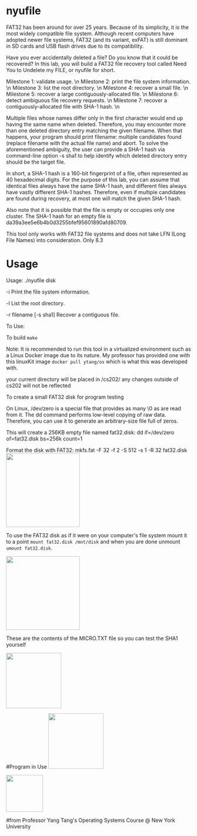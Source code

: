 # nyufile


FAT32 has been around for over 25 years. Because of its simplicity, it is the most widely compatible file system. Although recent computers have adopted newer file systems, FAT32 (and its variant, exFAT) is still dominant in SD cards and USB flash drives due to its compatibility.

Have you ever accidentally deleted a file? Do you know that it could be recovered? In this lab, you will build a FAT32 file recovery tool called Need You to Undelete my FILE, or nyufile for short.

Milestone 1: validate usage. \n
Milestone 2: print the file system information. \n
Milestone 3: list the root directory. \n
Milestone 4: recover a small file. \n
Milestone 5: recover a large contiguously-allocated file. \n
Milestone 6: detect ambiguous file recovery requests. \n
Milestone 7: recover a contiguously-allocated file with SHA-1 hash. \n

Multiple files whose names differ only in the first character would end up having the same name when deleted. Therefore, you may encounter more than one deleted directory entry matching the given filename. When that happens, your program should print filename: multiple candidates found (replace filename with the actual file name) and abort. 
To solve the aforementioned ambiguity, the user can provide a SHA-1 hash via command-line option -s sha1 to help identify which deleted directory entry should be the target file.

In short, a SHA-1 hash is a 160-bit fingerprint of a file, often represented as 40 hexadecimal digits. For the purpose of this lab, you can assume that identical files always have the same SHA-1 hash, and different files always have vastly different SHA-1 hashes. Therefore, even if multiple candidates are found during recovery, at most one will match the given SHA-1 hash. 

Also note that it is possible that the file is empty or occupies only one cluster. The SHA-1 hash for an empty file is da39a3ee5e6b4b0d3255bfef95601890afd80709. 

This tool only works with FAT32 file systems and does not take LFN (Long File Names) into consideration. Only 8.3

# Usage

Usage: ./nyufile disk <options>

-i    Print the file system information.

-l    List the root directory.

-r    filename [-s sha1]  Recover a contiguous file.

To Use:

To build ```make```

Note: It is recommended to run this tool in a virtualized environment such as a Linux Docker image due to its nature. My professor has provided one with this linuxKit image
```docker pull ytang/os``` which is what this was developed with.

your current directory will be placed in /cs202/ any changes outside of cs202 will not be reflected

To create a small FAT32 disk for program testing 


On Linux, /dev/zero is a special file that provides as many \0 as are read from it. The dd command performs low-level copying of raw data. Therefore, you can use it to generate an arbitrary-size file full of zeros. 

This will create a 256KB empty file named fat32.disk:
dd if=/dev/zero of=fat32.disk bs=256k count=1

Format the disk with FAT32:
mkfs.fat -F 32 -f 2 -S 512 -s 1 -R 32 fat32.disk
<img src="images/initializeDisk.png" style="height: 200px; object-fit: contain">

To use the FAT32 disk as if it were on your computer's file system mount it to a point
```mount fat32.disk /mnt/disk``` and when you are done unmount ```umount fat32.disk```.

<img src="images/editDisk.png" style="height: 200px; object-fit: contain">

These are the contents of the MICRO.TXT file so you can test the SHA1 yourself

<img src="images/MicroFileContents.png" style="height: 150px; object-fit: contain">


#Program in Use
<img src="images/testingFuncs.png" style="height: 150px; object-fit: contain">


<img src="images/hashMatchFound.png" style="height: 100px; object-fit: contain">


#from Professor Yang Tang's Operating Systems Course @ New York University
